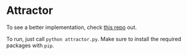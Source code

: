 # Attractor

To see a better implementation, check [this repo](https://github.com/gumeo/movingAttractor) out.

To run, just call `python attractor.py`. Make sure to install the required packages with `pip`.
